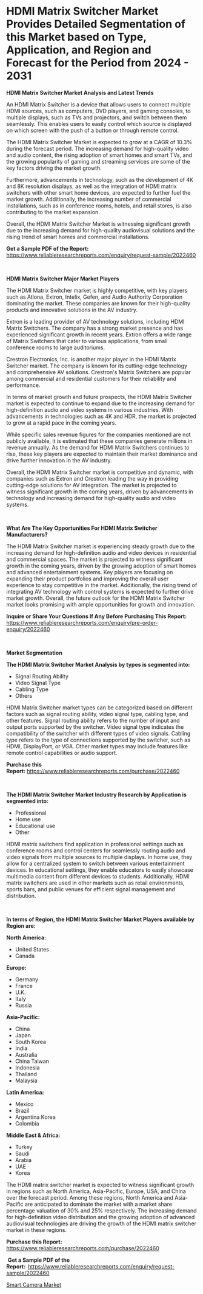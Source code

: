 <p><h1>HDMI Matrix Switcher Market Provides Detailed Segmentation of this Market based on Type, Application, and Region and Forecast for the Period from 2024 - 2031</h1></p><p><strong>HDMI Matrix Switcher Market Analysis and Latest Trends</strong></p>
<p><p>An HDMI Matrix Switcher is a device that allows users to connect multiple HDMI sources, such as computers, DVD players, and gaming consoles, to multiple displays, such as TVs and projectors, and switch between them seamlessly. This enables users to easily control which source is displayed on which screen with the push of a button or through remote control.</p><p>The HDMI Matrix Switcher Market is expected to grow at a CAGR of 10.3% during the forecast period. The increasing demand for high-quality video and audio content, the rising adoption of smart homes and smart TVs, and the growing popularity of gaming and streaming services are some of the key factors driving the market growth. </p><p>Furthermore, advancements in technology, such as the development of 4K and 8K resolution displays, as well as the integration of HDMI matrix switchers with other smart home devices, are expected to further fuel the market growth. Additionally, the increasing number of commercial installations, such as in conference rooms, hotels, and retail stores, is also contributing to the market expansion.</p><p>Overall, the HDMI Matrix Switcher Market is witnessing significant growth due to the increasing demand for high-quality audiovisual solutions and the rising trend of smart homes and commercial installations.</p></p>
<p><strong>Get a Sample PDF of the Report:&nbsp;</strong> <a href="https://www.reliableresearchreports.com/enquiry/request-sample/2022460">https://www.reliableresearchreports.com/enquiry/request-sample/2022460</a></p>
<p>&nbsp;</p>
<p><strong>HDMI Matrix Switcher Major Market Players</strong></p>
<p><p>The HDMI Matrix Switcher market is highly competitive, with key players such as Atlona, Extron, Intelix, Gefen, and Audio Authority Corporation dominating the market. These companies are known for their high-quality products and innovative solutions in the AV industry.</p><p>Extron is a leading provider of AV technology solutions, including HDMI Matrix Switchers. The company has a strong market presence and has experienced significant growth in recent years. Extron offers a wide range of Matrix Switchers that cater to various applications, from small conference rooms to large auditoriums.</p><p>Crestron Electronics, Inc. is another major player in the HDMI Matrix Switcher market. The company is known for its cutting-edge technology and comprehensive AV solutions. Crestron's Matrix Switchers are popular among commercial and residential customers for their reliability and performance.</p><p>In terms of market growth and future prospects, the HDMI Matrix Switcher market is expected to continue to expand due to the increasing demand for high-definition audio and video systems in various industries. With advancements in technologies such as 4K and HDR, the market is projected to grow at a rapid pace in the coming years.</p><p>While specific sales revenue figures for the companies mentioned are not publicly available, it is estimated that these companies generate millions in revenue annually. As the demand for HDMI Matrix Switchers continues to rise, these key players are expected to maintain their market dominance and drive further innovation in the AV industry.</p><p>Overall, the HDMI Matrix Switcher market is competitive and dynamic, with companies such as Extron and Crestron leading the way in providing cutting-edge solutions for AV integration. The market is projected to witness significant growth in the coming years, driven by advancements in technology and increasing demand for high-quality audio and video systems.</p></p>
<p>&nbsp;</p>
<p><strong>What Are The Key Opportunities For HDMI Matrix Switcher Manufacturers?</strong></p>
<p><p>The HDMI Matrix Switcher market is experiencing steady growth due to the increasing demand for high-definition audio and video devices in residential and commercial spaces. The market is projected to witness significant growth in the coming years, driven by the growing adoption of smart homes and advanced entertainment systems. Key players are focusing on expanding their product portfolios and improving the overall user experience to stay competitive in the market. Additionally, the rising trend of integrating AV technology with control systems is expected to further drive market growth. Overall, the future outlook for the HDMI Matrix Switcher market looks promising with ample opportunities for growth and innovation.</p></p>
<p><strong>Inquire or Share Your Questions If Any Before Purchasing This Report:</strong> <a href="https://www.reliableresearchreports.com/enquiry/pre-order-enquiry/2022460">https://www.reliableresearchreports.com/enquiry/pre-order-enquiry/2022460</a></p>
<p>&nbsp;</p>
<p><strong>Market Segmentation</strong></p>
<p><strong>The HDMI Matrix Switcher Market Analysis by types is segmented into:</strong></p>
<p><ul><li>Signal Routing Ability</li><li>Video Signal Type</li><li>Cabling Type</li><li>Others</li></ul></p>
<p><p>HDMI Matrix Switcher market types can be categorized based on different factors such as signal routing ability, video signal type, cabling type, and other features. Signal routing ability refers to the number of input and output ports supported by the switcher. Video signal type indicates the compatibility of the switcher with different types of video signals. Cabling type refers to the type of connections supported by the switcher, such as HDMI, DisplayPort, or VGA. Other market types may include features like remote control capabilities or audio support.</p></p>
<p><strong>Purchase this Report:&nbsp;</strong><a href="https://www.reliableresearchreports.com/purchase/2022460">https://www.reliableresearchreports.com/purchase/2022460</a></p>
<p>&nbsp;</p>
<p><strong>The HDMI Matrix Switcher Market Industry Research by Application is segmented into:</strong></p>
<p><ul><li>Professional</li><li>Home use</li><li>Educational use</li><li>Other</li></ul></p>
<p><p>HDMI matrix switchers find application in professional settings such as conference rooms and control centers for seamlessly routing audio and video signals from multiple sources to multiple displays. In home use, they allow for a centralized system to switch between various entertainment devices. In educational settings, they enable educators to easily showcase multimedia content from different devices to students. Additionally, HDMI matrix switchers are used in other markets such as retail environments, sports bars, and public venues for efficient signal management and distribution.</p></p>
<p>&nbsp;</p>
<p><strong>In terms of Region, the HDMI Matrix Switcher Market Players available by Region are:</strong></p>
<p>
    <p> <strong> North America: </strong>
        <ul>
            <li>United States</li>
            <li>Canada</li>
        </ul>
        </p> 
    <p> <strong> Europe: </strong>
        <ul>
            <li>Germany</li>
            <li>France</li>
            <li>U.K.</li>
            <li>Italy</li>
            <li>Russia</li>
        </ul>
        </p> 
    <p> <strong> Asia-Pacific: </strong>
        <ul>
            <li>China</li>
            <li>Japan</li>
            <li>South Korea</li>
            <li>India</li>
            <li>Australia</li>
            <li>China Taiwan</li>
            <li>Indonesia</li>
            <li>Thailand</li>
            <li>Malaysia</li>
        </ul>
        </p> 
    <p> <strong> Latin America: </strong>
        <ul>
            <li>Mexico</li>
            <li>Brazil</li>
            <li>Argentina Korea</li>
            <li>Colombia</li>
        </ul>
        </p> 
    <p> <strong> Middle East & Africa: </strong>
        <ul>
            <li>Turkey</li>
            <li>Saudi</li>
            <li>Arabia</li>
            <li>UAE</li>
            <li>Korea</li>
        </ul>
    </p>
    </p>
<p><p>The HDMI matrix switcher market is expected to witness significant growth in regions such as North America, Asia-Pacific, Europe, USA, and China over the forecast period. Among these regions, North America and Asia-Pacific are anticipated to dominate the market with a market share percentage valuation of 30% and 25% respectively. The increasing demand for high-definition video distribution and the growing adoption of advanced audiovisual technologies are driving the growth of the HDMI matrix switcher market in these regions.</p></p>
<p><strong>Purchase this Report: </strong><a href="https://www.reliableresearchreports.com/purchase/2022460">https://www.reliableresearchreports.com/purchase/2022460</a></p>
<p>&nbsp;<strong>Get a Sample PDF of the Report:&nbsp;&nbsp;</strong><a href="https://www.reliableresearchreports.com/enquiry/request-sample/2022460">https://www.reliableresearchreports.com/enquiry/request-sample/2022460</a></p>
<p><strong></strong></p>
<p><p><a href="https://github.com/RichRobinson5/Market-Research-Report-List-4/blob/main/smart-camera-market.md">Smart Camera Market</a></p></p>